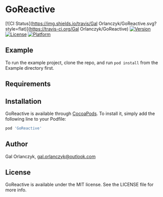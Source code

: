 # GoReactive

[![CI Status](https://img.shields.io/travis/Gal Orlanczyk/GoReactive.svg?style=flat)](https://travis-ci.org/Gal Orlanczyk/GoReactive)
[![Version](https://img.shields.io/cocoapods/v/GoReactive.svg?style=flat)](https://cocoapods.org/pods/GoReactive)
[![License](https://img.shields.io/cocoapods/l/GoReactive.svg?style=flat)](https://cocoapods.org/pods/GoReactive)
[![Platform](https://img.shields.io/cocoapods/p/GoReactive.svg?style=flat)](https://cocoapods.org/pods/GoReactive)

## Example

To run the example project, clone the repo, and run `pod install` from the Example directory first.

## Requirements

## Installation

GoReactive is available through [CocoaPods](https://cocoapods.org). To install
it, simply add the following line to your Podfile:

```ruby
pod 'GoReactive'
```

## Author

Gal Orlanczyk, gal.orlanczyk@outlook.com

## License

GoReactive is available under the MIT license. See the LICENSE file for more info.
